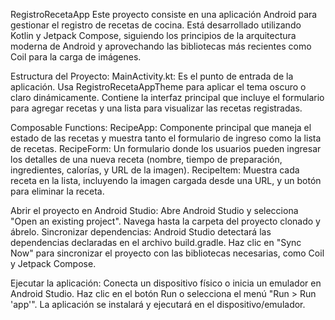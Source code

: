 RegistroRecetaApp
Este proyecto consiste en una aplicación Android para gestionar el registro de recetas de cocina. Está desarrollado utilizando Kotlin y Jetpack Compose, siguiendo los principios de la arquitectura moderna de Android y aprovechando las bibliotecas más recientes como Coil para la carga de imágenes.

Estructura del Proyecto:
MainActivity.kt:
Es el punto de entrada de la aplicación.
Usa RegistroRecetaAppTheme para aplicar el tema oscuro o claro dinámicamente.
Contiene la interfaz principal que incluye el formulario para agregar recetas y una lista para visualizar las recetas registradas.

Composable Functions:
RecipeApp: Componente principal que maneja el estado de las recetas y muestra tanto el formulario de ingreso como la lista de recetas.
RecipeForm: Un formulario donde los usuarios pueden ingresar los detalles de una nueva receta (nombre, tiempo de preparación, ingredientes, calorías, y URL de la imagen).
RecipeItem: Muestra cada receta en la lista, incluyendo la imagen cargada desde una URL, y un botón para eliminar la receta.

Abrir el proyecto en Android Studio:
Abre Android Studio y selecciona "Open an existing project".
Navega hasta la carpeta del proyecto clonado y ábrelo.
Sincronizar dependencias: Android Studio detectará las dependencias declaradas en el archivo build.gradle. Haz clic en "Sync Now" para sincronizar el proyecto con las bibliotecas necesarias, como Coil y Jetpack Compose.

Ejecutar la aplicación:
Conecta un dispositivo físico o inicia un emulador en Android Studio.
Haz clic en el botón Run o selecciona el menú "Run > Run 'app'".
La aplicación se instalará y ejecutará en el dispositivo/emulador.
